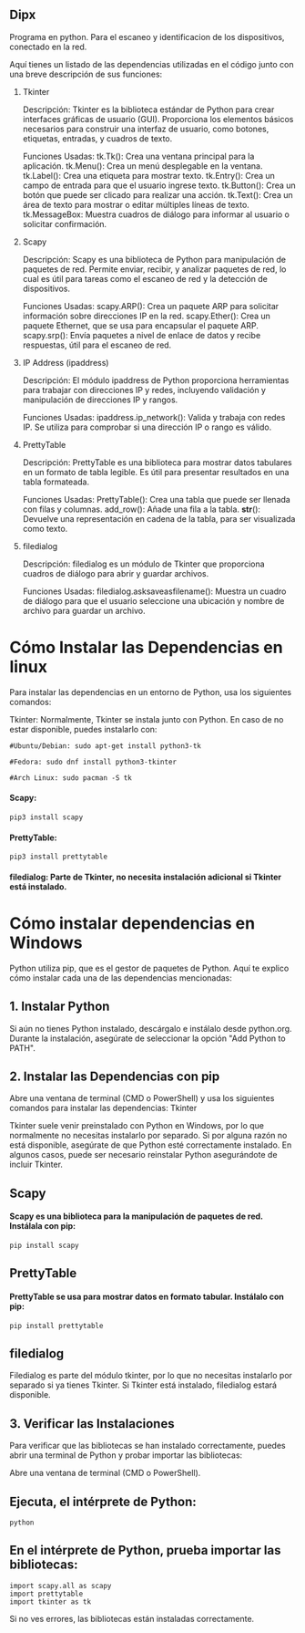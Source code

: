 ## Dipx

Programa en python. 
Para el escaneo y identificacion de los dispositivos, conectado en la red.

Aquí tienes un listado de las dependencias utilizadas en el código junto con una breve descripción de sus funciones:

1. Tkinter

    Descripción: Tkinter es la biblioteca estándar de Python para crear interfaces gráficas de usuario (GUI). Proporciona los elementos básicos necesarios para construir una interfaz de usuario, como botones, etiquetas, entradas, y cuadros de texto.

    Funciones Usadas:
        tk.Tk(): Crea una ventana principal para la aplicación.
        tk.Menu(): Crea un menú desplegable en la ventana.
        tk.Label(): Crea una etiqueta para mostrar texto.
        tk.Entry(): Crea un campo de entrada para que el usuario ingrese texto.
        tk.Button(): Crea un botón que puede ser clicado para realizar una acción.
        tk.Text(): Crea un área de texto para mostrar o editar múltiples líneas de texto.
        tk.MessageBox: Muestra cuadros de diálogo para informar al usuario o solicitar confirmación.

2. Scapy

    Descripción: Scapy es una biblioteca de Python para manipulación de paquetes de red. Permite enviar, recibir, y analizar paquetes de red, lo cual es útil para tareas como el escaneo de red y la detección de dispositivos.

    Funciones Usadas:
        scapy.ARP(): Crea un paquete ARP para solicitar información sobre direcciones IP en la red.
        scapy.Ether(): Crea un paquete Ethernet, que se usa para encapsular el paquete ARP.
        scapy.srp(): Envía paquetes a nivel de enlace de datos y recibe respuestas, útil para el escaneo de red.

3. IP Address (ipaddress)

    Descripción: El módulo ipaddress de Python proporciona herramientas para trabajar con direcciones IP y redes, incluyendo validación y manipulación de direcciones IP y rangos.

    Funciones Usadas:
        ipaddress.ip_network(): Valida y trabaja con redes IP. Se utiliza para comprobar si una dirección IP o rango es válido.

4. PrettyTable

    Descripción: PrettyTable es una biblioteca para mostrar datos tabulares en un formato de tabla legible. Es útil para presentar resultados en una tabla formateada.

    Funciones Usadas:
        PrettyTable(): Crea una tabla que puede ser llenada con filas y columnas.
        add_row(): Añade una fila a la tabla.
        __str__(): Devuelve una representación en cadena de la tabla, para ser visualizada como texto.

5. filedialog

    Descripción: filedialog es un módulo de Tkinter que proporciona cuadros de diálogo para abrir y guardar archivos.

    Funciones Usadas:
        filedialog.asksaveasfilename(): Muestra un cuadro de diálogo para que el usuario seleccione una ubicación y nombre de archivo para guardar un archivo.

# Cómo Instalar las Dependencias en linux
Para instalar las dependencias en un entorno de Python, usa los siguientes comandos:

Tkinter: Normalmente, Tkinter se instala junto con Python. En caso de no estar disponible, puedes instalarlo con:
    
    #Ubuntu/Debian: sudo apt-get install python3-tk
    
    #Fedora: sudo dnf install python3-tkinter
    
    #Arch Linux: sudo pacman -S tk

#### Scapy: 
    pip3 install scapy
#### PrettyTable: 
    pip3 install prettytable
#### filedialog: Parte de Tkinter, no necesita instalación adicional si Tkinter está instalado.


# Cómo instalar dependencias en Windows 

Python utiliza pip, que es el gestor de paquetes de Python. Aquí te explico cómo instalar cada una de las dependencias mencionadas:

## 1. Instalar Python

Si aún no tienes Python instalado, descárgalo e instálalo desde python.org. Durante la instalación, asegúrate de seleccionar la opción "Add Python to PATH".

## 2. Instalar las Dependencias con pip

Abre una ventana de terminal (CMD o PowerShell) y usa los siguientes comandos para instalar las dependencias:
Tkinter

Tkinter suele venir preinstalado con Python en Windows, por lo que normalmente no necesitas instalarlo por separado. 
Si por alguna razón no está disponible, asegúrate de que Python esté correctamente instalado. En algunos casos, puede ser necesario reinstalar Python asegurándote de incluir Tkinter.

## Scapy
#### Scapy es una biblioteca para la manipulación de paquetes de red. Instálala con pip:
    pip install scapy

## PrettyTable
#### PrettyTable se usa para mostrar datos en formato tabular. Instálalo con pip:
    pip install prettytable
    
## filedialog

Filedialog es parte del módulo tkinter, por lo que no necesitas instalarlo por separado si ya tienes Tkinter. 
Si Tkinter está instalado, filedialog estará disponible.

## 3. Verificar las Instalaciones

Para verificar que las bibliotecas se han instalado correctamente, puedes abrir una terminal de Python y probar importar las bibliotecas:

Abre una ventana de terminal (CMD o PowerShell).

## Ejecuta, el intérprete de Python:
    python

## En el intérprete de Python, prueba importar las bibliotecas:
    import scapy.all as scapy
    import prettytable
    import tkinter as tk
Si no ves errores, las bibliotecas están instaladas correctamente.

